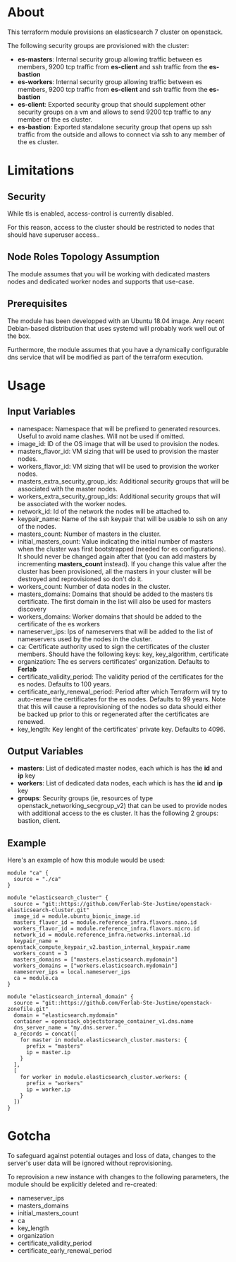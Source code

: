 # About

This terraform module provisions an elasticsearch 7 cluster on openstack.

The following security groups are provisioned with the cluster:
- **es-masters**: Internal security group allowing traffic between es members, 9200 tcp traffic from **es-client** and ssh traffic from the **es-bastion**
- **es-workers**: Internal security group allowing traffic between es members, 9200 tcp traffic from **es-client** and ssh traffic from the **es-bastion**
- **es-client**: Exported security group that should supplement other security groups on a vm and allows to send 9200 tcp traffic to any member of the es cluster.
- **es-bastion**: Exported standalone security group that opens up ssh traffic from the outside and allows to connect via ssh to any member of the es cluster.

# Limitations

## Security

While tls is enabled, access-control is currently disabled.

For this reason, access to the cluster should be restricted to nodes that should have superuser access..

## Node Roles Topology Assumption

The module assumes that you will be working with dedicated masters nodes and dedicated worker nodes and supports that use-case.

## Prerequisites

The module has been developped with an Ubuntu 18.04 image. Any recent Debian-based distribution that uses systemd will probably work  well out of the box.

Furthermore, the module assumes that you have a dynamically configurable dns service that will be modified as part of the terraform execution.

# Usage

## Input Variables

- namespace: Namespace that will be prefixed to generated resources. Useful to avoid name clashes. Will not be used if omitted.
- image_id: ID of the OS image that will be used to provision the nodes.
- masters_flavor_id: VM sizing that will be used to provision the master nodes.
- workers_flavor_id: VM sizing that will be used to provision the worker nodes.
- masters_extra_security_group_ids: Additional security groups that will be associated with the master nodes.
- workers_extra_security_group_ids: Additional security groups that will be associated with the worker nodes.
- network_id: Id of the network the nodes will be attached to.
- keypair_name: Name of the ssh keypair that will be usable to ssh on any of the nodes.
- masters_count: Number of masters in the cluster.
- initial_masters_count: Value indicating the initial number of masters when the cluster was first bootstrapped (needed for es configurations). It should never be changed again after that (you can add masters by incrementing **masters_count** instead). If you change this value after the cluster has been provisioned, all the masters in your cluster will be destroyed and reprovisioned so don't do it.
- workers_count: Number of data nodes in the cluster.
- masters_domains: Domains that should be added to the masters tls certificate. The first domain in the list will also be used for masters discovery
- workers_domains: Worker domains that should be added to the certificate of the es workers
- nameserver_ips: Ips of nameservers that will be added to the list of nameservers used by the nodes in the cluster.
- ca: Certificate authority used to sign the certificates of the cluster members. Should have the following keys: key, key_algorithm, certificate
- organization: The es servers certificates' organization. Defaults to **Ferlab**
- certificate_validity_period: The validity period of the certificates for the es nodes. Defaults to 100 years.
- certificate_early_renewal_period: Period after which Terraform will try to auto-renew the certificates for the es nodes. Defaults to 99 years. Note that this will cause a reprovisioning of the nodes so data should either be backed up prior to this or regenerated after the certificates are renewed.
- key_length: Key lenght of the certificates' private key. Defaults to 4096.

## Output Variables

- **masters**: List of dedicated master nodes, each which is has the **id** and **ip** key
- **workers**: List of dedicated data nodes, each which is has the **id** and **ip** key
- **groups**: Security groups (ie, resources of type openstack_networking_secgroup_v2) that can be used to provide nodes with additional access to the es cluster. It has the following 2 groups: bastion, client.

## Example

Here's an example of how this module would be used:

```
module "ca" {
  source = "./ca"
}

module "elasticsearch_cluster" {
  source = "git::https://github.com/Ferlab-Ste-Justine/openstack-elasticsearch-cluster.git"
  image_id = module.ubuntu_bionic_image.id
  masters_flavor_id = module.reference_infra.flavors.nano.id
  workers_flavor_id = module.reference_infra.flavors.micro.id
  network_id = module.reference_infra.networks.internal.id
  keypair_name = openstack_compute_keypair_v2.bastion_internal_keypair.name
  workers_count = 3
  masters_domains = ["masters.elasticsearch.mydomain"]
  workers_domains = ["workers.elasticsearch.mydomain"]
  nameserver_ips = local.nameserver_ips
  ca = module.ca
}

module "elasticsearch_internal_domain" {
  source = "git::https://github.com/Ferlab-Ste-Justine/openstack-zonefile.git"
  domain = "elasticsearch.mydomain"
  container = openstack_objectstorage_container_v1.dns.name
  dns_server_name = "my.dns.server."
  a_records = concat([
    for master in module.elasticsearch_cluster.masters: {
      prefix = "masters"
      ip = master.ip
    }
  ],
  [
    for worker in module.elasticsearch_cluster.workers: {
      prefix = "workers"
      ip = worker.ip
    } 
  ])
}
```

# Gotcha

To safeguard against potential outages and loss of data, changes to the server's user data will be ignored without reprovisioning.

To reprovision a new instance with changes to the following parameters, the module should be explicitly deleted and re-created:
- nameserver_ips
- masters_domains
- initial_masters_count
- ca
- key_length
- organization
- certificate_validity_period
- certificate_early_renewal_period